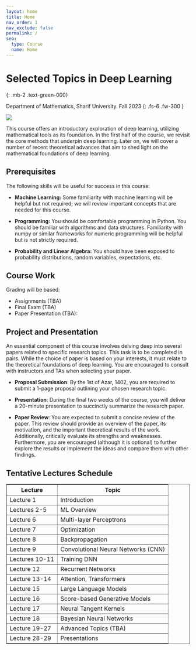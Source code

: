```yaml
---
layout: home
title: Home
nav_order: 1
nav_exclude: false
permalink: /
seo:
  type: Course
  name: Home
---
```


# Selected Topics in Deep Learning
{: .mb-2 .text-green-000}

Department of Mathematics, Sharif University. Fall 2023
{: .fs-6 .fw-300 }

![](https://ehsanmousavi1.github.io/NeuralNetwork/assets/images/site-banner.png)

This course offers an introductory exploration of deep learning, utilizing mathematical tools as its foundation. In the first half of the course, we revisit the core methods that underpin deep learning. Later on, we will cover a number of recent theoretical advances that aim to shed light on the mathematical foundations of deep learning.

## Prerequisites
The following skills will be useful for success in this course:

* **Machine Learning:** Some familiarity with machine learning will be helpful but not required; we will review important concepts that are needed for this course.

* **Programming:** You should be comfortable programming in Python. You should be familiar with algorithms and data structures. Familiarity with numpy or similar frameworks for numeric programming will be helpful but is not strictly required.

* **Probability and Linear Algebra:** You should have been exposed to probability distributions, random variables, expectations, etc.


## Course Work
Grading will be based:
* Assignments (TBA)
* Final Exam (TBA)
* Paper Presentation (TBA):


## Project and Presentation
An essential component of this course involves delving deep into several papers related to specific research topics. This task is to be completed in pairs. While the choice of paper is based on your interests, it must relate to the theoretical foundations of deep learning. You are encouraged to consult with instructors and TAs when selecting your paper.

* **Proposal Submission**: By the 1st of Azar, 1402, you are required to submit a 1-page proposal outlining your chosen research topic.

* **Presentation**: During the final two weeks of the course, you will deliver a 20-minute presentation to succinctly summarize the research paper.

* **Paper Review**: You are expected to submit a concise review of the paper. This review should provide an overview of the paper, its motivation, and the important theoretical results of the work. Additionally, critically evaluate its strengths and weaknesses. Furthermore, you are encouraged (although it is optional) to further explore the results or implement the ideas and compare them with other findings.


## Tentative Lectures Schedule
<style type="text/css">
.tg  {border-collapse:collapse;border-spacing:0;margin:0px auto;}
.tg td{border-color:black;border-style:solid;border-width:1px;font-family:Arial, sans-serif;font-size:14px;
  overflow:hidden;padding:10px 5px;word-break:normal;}
.tg th{border-color:black;border-style:solid;border-width:1px;font-family:Arial, sans-serif;font-size:14px;
  font-weight:normal;overflow:hidden;padding:10px 5px;word-break:normal;}
.tg .tg-mz35{border-color:#7a7fe5;text-align:center;}
</style>
<table border="1">
  <tr>
    <th>Lecture</th>
    <th>Topic</th>
  </tr>
  <tr>
    <td>Lecture 1</td>
    <td>Introduction</td>
  </tr>
  <tr>
    <td>Lectures 2-5</td>
    <td>ML Overview</td>
  </tr>
  <tr>
    <td>Lecture 6</td>
    <td>Multi-layer Perceptrons</td>
  </tr>
  <tr>
    <td>Lecture 7</td>
    <td>Optimization</td>
  </tr>
  <tr>
    <td>Lecture 8</td>
    <td>Backpropagation</td>
  </tr>
  <tr>
    <td>Lecture 9</td>
    <td>Convolutional Neural Networks (CNN)</td>
  </tr>
  <tr>
    <td>Lectures 10-11</td>
    <td>Training DNN</td>
  </tr>
  <tr>
    <td>Lecture 12</td>
    <td>Recurrent Networks</td>
  </tr>
  <tr>
    <td>Lecture 13-14</td>
    <td>Attention, Transformers</td>
  </tr>
  <tr>
    <td>Lecture 15</td>
    <td>Large Language Models</td>
  </tr>
  <tr>
    <td>Lecture 16</td>
    <td>Score-based Generative Models</td>
  </tr>
  <tr>
    <td>Lecture 17</td>
    <td>Neural Tangent Kernels</td>
  </tr>
  <tr>
    <td>Lecture 18</td>
    <td>Bayesian Neural Networks</td>
  </tr>
  <tr>
    <td>Lecture 19-27</td>
    <td>Advanced Topics (TBA)</td>
  </tr>
  <tr>
    <td>Lecture 28-29</td>
    <td>Presentations</td>
  </tr>
</table>

<!--
## Lectures
<style type="text/css">
.tg  {border-collapse:collapse;border-spacing:0;margin:0px auto;}
.tg td{border-color:black;border-style:solid;border-width:1px;font-family:Arial, sans-serif;font-size:14px;
  overflow:hidden;padding:10px 5px;word-break:normal;}
.tg th{border-color:black;border-style:solid;border-width:1px;font-family:Arial, sans-serif;font-size:14px;
  font-weight:normal;overflow:hidden;padding:10px 5px;word-break:normal;}
.tg .tg-mz35{border-color:#7a7fe5;text-align:center;}
</style>
<table class="tg">
<thead>
  <tr>
    <th class="tg-mz35"><span style="font-weight:bold">Week</span></th>
    <th class="tg-mz35" colspan="2"><span style="font-weight:bold">Topic</span></th>
  </tr>
</thead>
<tbody>
  <tr>
    <td class="tg-mz35" rowspan="5"><span style="font-weight:bold;font-style:italic">1 - 4</span></td>
    <td class="tg-mz35" rowspan="5">Introduction to Neural Networks</td>
    <td class="tg-mz35">History</td>
  </tr>
  <tr>
    <td class="tg-mz35">Perceptron</td>
  </tr>
  <tr>
    <td class="tg-mz35">MLP </td>
  </tr>
  <tr>
    <td class="tg-mz35">Backpropagation</td>
  </tr>
  <tr>
    <td class="tg-mz35" rowspan="5"><span style="font-weight:bold;font-style:italic">5 - 7</span></td>
    <td class="tg-mz35" rowspan="5">Enhancing Neural Networks</td>
    <td class="tg-mz35">Optimization</td>
  </tr>
  <tr>
    <td class="tg-mz35">Weight Initialization</td>
  </tr>
  <tr>
    <td class="tg-mz35">Activation Functions</td>
  </tr>
  <tr>
    <td class="tg-mz35">Learning Rate Scheduling</td>
  </tr>
  <tr>
    <td class="tg-mz35">Regularization</td>
  </tr>
  <tr>
    <td class="tg-mz35" rowspan="4"><span style="font-weight:bold;font-style:italic">8 - 11</span></td>
    <td class="tg-mz35" rowspan="4">Convolutional Neural Networks</td>
    <td class="tg-mz35">Convolution</td>
  </tr>
  <tr>
    <td class="tg-mz35">Basic Concepts</td>
  </tr>
  <tr>
    <td class="tg-mz35">Popular Architectures</td>
  </tr>
  <tr>
    <td class="tg-mz35">Applications</td>
  </tr>
  <tr>
    <td class="tg-mz35" rowspan="4"><span style="font-weight:bold;font-style:italic">12 - 14</span></td>
    <td class="tg-mz35" rowspan="4">Recurrent Neural Networks</td>
    <td class="tg-mz35">Sequential Modeling</td>
  </tr>
  <tr>
    <td class="tg-mz35">Vanilla RNN</td>
  </tr>
  <tr>
    <td class="tg-mz35">BTT</td>
  </tr>
  <tr>
    <td class="tg-mz35">LSTM &amp; GRU</td>
  </tr>
  <tr>
    <td class="tg-mz35" rowspan="4"><span style="font-weight:bold;font-style:italic">15 - 16</span></td>
    <td class="tg-mz35" rowspan="4">Advanced Topics</td>
    <td class="tg-mz35">Autoencoders</td>
  </tr>


  <tr>
    <td class="tg-mz35">Deep Reinforcement Learning</td>
  </tr>
</tbody>
</table>
-->
